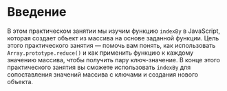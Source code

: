 # Введение

В этом практическом занятии мы изучим функцию `indexBy` в JavaScript, которая создает объект из массива на основе заданной функции. Цель этого практического занятия — помочь вам понять, как использовать `Array.prototype.reduce()` и как применить функцию к каждому значению массива, чтобы получить пару ключ-значение. В конце этого практического занятия вы сможете использовать `indexBy` для сопоставления значений массива с ключами и создания нового объекта.
